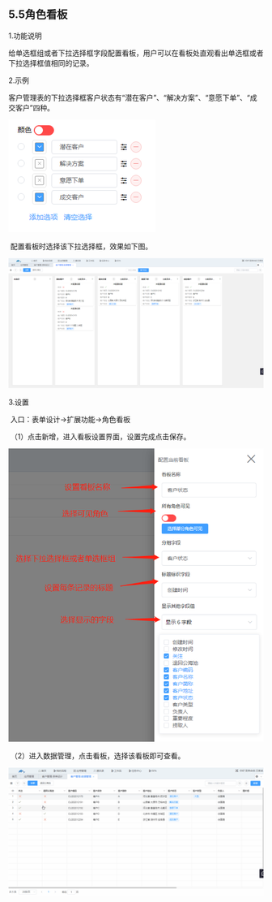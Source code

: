 ## 5.5角色看板

1.功能说明

​	给单选框组或者下拉选择框字段配置看板，用户可以在看板处直观看出单选框或者下拉选择框值相同的记录。

2.示例

​	客户管理表的下拉选择框客户状态有“潜在客户”、“解决方案”、“意愿下单”、“成交客户”四种。

![role-kanban1](./image/extensions/role-kanban/role-kanban1.png)

​	配置看板时选择该下拉选择框，效果如下图。

![role-kanban2](./image/extensions/role-kanban/role-kanban2.png)

3.设置

​	入口：表单设计→扩展功能→角色看板

​	（1）点击新增，进入看板设置界面，设置完成点击保存。

![role-kanban3](./image/extensions/role-kanban/role-kanban3.png)

​	（2）进入数据管理，点击看板，选择该看板即可查看。

![role-kanban4](./image/extensions/role-kanban/role-kanban4.gif)